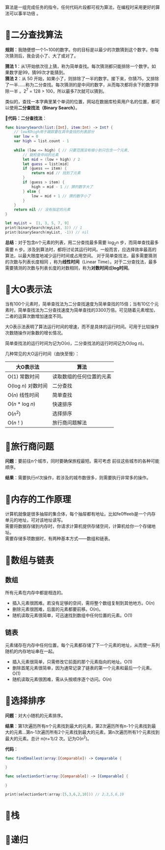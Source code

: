 算法是一组完成任务的指令，任何代码片段都可视为算法，在编程时采用更好的算法可以事半功倍 。

# 📌二分查找算法
**规则**：我随便想一个1~100的数字。你的目标是以最少的次数猜到这个数字。你每次猜测后，我会说小了、大了或对了。

**猜法 1**：从1开始依次往上猜，称为简单查找。每次猜测都只能排除一个数字。如果数字是99，猜99次才能猜到。<br>
**猜法 2**：从 50 开始，如果小了，则排除了一半的数字。接下来，你猜75，又排除了一半……称为二分查找。每次猜测的是中间的数字，从而每次都将余下的数字排除一半 。2<sup>7</sup> = 128 > 100，所以最多7次就可以猜到。

类似的，查找一本字典里某个单词的位置，网站在数据库检索用户名的位置，都可以使用**二分查找法（Binary Search）**。

**📰代码：二分查找法**：
```swift
func binarySearch(list:[Int], item:Int) -> Int? {
    // low和high用于跟踪要在其中查找的列表部分
    var low = 0
    var high = list.count - 1
    
    while (low <= high) { // 只要范围没有缩小到只包含一个元素,
        // 就检查中间的元素
        let mid = (low + high) / 2
        let guess = list[mid]
        if (guess == item) {
            return mid // 找到了元素
        }
        if (guess > item) {
            high = mid - 1 // 猜的数字大了
        } else {
            low = mid + 1 // 猜的数字小了
        }
    }
    return nil // 没有指定的元素
}

let myList =  [1, 3, 5, 7, 9]
print(binarySearch(myList, 3)) // 1
print(binarySearch(myList, -1)) // nil
```

**总结**：对于包含n个元素的列表，用二分查找最多需要 log<sub>2⁡</sub>n 步，而简单查找最多需要 n 步。涉及到算法时，都将讨论其运行时间。一般而言，应选择效率最高的算法，以最大限度地减少运行时间或占用空间。 对于简单查找法，最多需要猜测的次数与列表长度相同 ，称为**线性时间**（Linear Time）。对于二分查找法，最多需要猜测的次数与列表长度的对数相同，称为**对数时间**或**log时间**。

# 📌大O表示法 

当有100个元素时，简单查找法为二分查找速度为简单查找的15倍；当有10亿个元素时，简单查找法为二分查找速度为简单查找的3300万倍。可见随着元素增加，二者的运算次数增加速度不同。

大O表示法表明了算法运行时间的增速，而不是具体的运行时间。可用于比较操作次数随操作对象数的增长情况。

简单查找法的运行时间为记为O(*n*)，二分查找法的运行时间记为O(log *n*)。

几种常见的大O运行时间（由快至慢）：

大O表示法 | 算法
------------|------------
O(1) 常数时间| 读取数组的任何位置的元素
O(log *n*) 对数时间| 二分查找
O(*n*) 线性时间| 简单查找
O(*n* * log *n*) | 快速排序
O(*n*<sup>2⁡</sup>) | 选择排序
O(*n*！) | 旅行商问题解法

# 📌旅行商问题

**问题**：要前往n个城市，同时要确保旅程最短。需可考虑
前往这些城市的各种可能顺序。

**结果**：需要执行*n*!次操作，若涉及的城市数很多，则需要执行非常多的操作。

# 📌内存的工作原理

计算机就像是很多抽屉的集合体，每个抽屉都有地址。比如fe0ffeeb是一个内存单元的地址，可对该地址读写。<br>
需要将数据存储到内存时，你请求计算机提供存储空间，计算机给你一个存储地址。
<br>需要存储多项数据时，有两种基本方式——数组和链表。

# 📌数组与链表
## 数组
所有元素在内存中都是相连的。<br>
* 插入元素很困难。若没有足够的空间，需将整个数组复制到其他地方。O(*n*)
* 删除元素很困难，后面的元素都要前移。O(*n*)。
* 随机读取元素很简单，可迅速找到数组中任何位置的元素。O(1)
## 链表
元素储存在内存中任何位置，每个元素都存储了下一个元素的地址，从而使一系列随机的内存地址串在一起。<br>
* 插入元素很简单，只需修改它前面的那个元素指向的地址。O(1)
* 删除首尾元素很简单，因为通常记录了链表的第一个元素和最后一个元素。O(1)
* 随机读取元素很困难，需从头按顺序逐个访问。O(*n*)

# 📌选择排序

**问题**：对大小随机的元素排序。

**结果**：第1次遍历所有n个元素找到最大的元素，第2次遍历所有n-1个元素找到最大的元素...第n-1次遍历所有2个元素找到最大的元素，第n次遍历所有1个元素找到最大的元素。总计 n(n+1)/2 次。记为O(*n*<sup>2⁡</sup>)。

**代码**：
```swift
func findSmallest(array:[Comparable]) -> Comparable {
    
}

func selectionSort(array:[Comparable]) -> [Comparable] {
    
}

print(selectionSort(array:[5,3,6,2,10])) // 2,3,5,6,10
```

# 📌栈

# 📌递归
